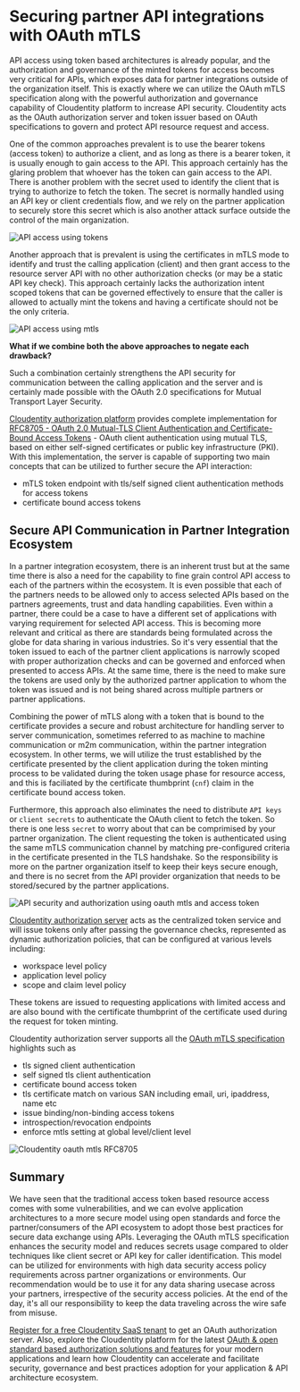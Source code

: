 # Securing partner API integrations with OAuth mTLS

API access using token based architectures is already popular, and the authorization and governance of the minted tokens for access becomes very critical
for APIs, which exposes data for partner integrations outside of the organization itself. This is exactly where we can utilize the OAuth mTLS specification along with the powerful authorization and governance
capability of Cloudentity platform to increase API security. Cloudentity acts as the OAuth authorization server and token issuer based on OAuth specifications to govern and protect API resource
request and access.

One of the common approaches prevalent is to use the bearer tokens (access token) to authorize a client, and as long as there is a bearer token, it is usually enough to gain access to the API. This approach certainly has the glaring problem that whoever has the token can gain access to the API. There is another problem with the secret used to identify the client that is trying to authorize to fetch the token. The secret is normally handled using an API key or client credentials flow, and we rely on the partner application to securely store this secret which is also another attack surface outside the control of the main organization.

![API access using tokens](mtls-partner-api-token-trust.jpeg)

Another approach that is prevalent is using the certificates in mTLS mode 
to identify and trust the calling application (client) and then grant access to the resource server API with no other authorization checks (or may be a static API key check). This approach certainly lacks the authorization intent scoped tokens that can be
governed effectively to ensure that the caller is allowed to actually mint the tokens and having a certificate should not be the only criteria. 

![API access using mtls](mtls-partner-api-mtls-trust.jpeg)

**What if we combine both the above approaches to negate each drawback?**

Such a combination certainly strengthens the API security for communication between the calling application and the server and is certainly made possible with the OAuth 2.0 specifications for Mutual Transport Layer Security.

[Cloudentity authorization platform](https://cloudentity.com/) provides complete implementation for [RFC8705 - OAuth 2.0 Mutual-TLS Client Authentication and Certificate-Bound Access Tokens](https://datatracker.ietf.org/doc/html/rfc8705) - OAuth client authentication using mutual TLS, based on either self-signed certificates or public key infrastructure (PKI). With
this implementation, the server is capable of supporting two main concepts that can be
utilized to further secure the API interaction:
* mTLS token endpoint with tls/self signed client authentication methods for access tokens
* certificate bound access tokens

## Secure API Communication in Partner Integration Ecosystem 

In a partner integration ecosystem, there is an inherent trust but at the same time there is also a need for the capability to fine grain control API access to each of the partners within the ecosystem. It is even possible that each of the partners needs to be allowed only to access selected APIs based on the partners agreements, trust and data handling capabilities. Even within a partner, there could be a case to have a different set of applications with varying requirement for selected API access. This is becoming
more relevant and critical as there are standards being formulated across the globe
for data sharing in various industries. So it's very essential that the token
issued to each of the partner client applications is narrowly scoped with proper authorization checks and can be governed and enforced when presented to access APIs. At the same time, there is the need to make sure the tokens are used only by the 
authorized partner application to whom the token was issued and is not being shared across multiple partners or partner applications.

Combining the power of mTLS along with a token that is bound to the certificate provides a secure and robust architecture for handling server to server communication, sometimes referred to as machine to machine communication or m2m communication, within the
partner integration ecosystem. In other terms, we will utilize the trust established by the certificate presented by the client application during the token minting process to
be validated during the token usage phase for resource access, and this is faciliated by the certificate thumbprint (`cnf`) claim in the certificate bound access token.

Furthermore, this approach also eliminates the need to distribute `API keys` or `client secrets` to authenticate the OAuth client to fetch the token. So there is one less `secret` to worry about that can be comprimised by your partner organization. The client requesting the token is authenticated using the same mTLS communication channel by matching pre-configured criteria in the certificate presented in the TLS handshake. So the responsibility is more on the partner organization itself to keep their keys secure enough, and there is no secret from the API provider organization that needs to be stored/secured by the partner applications.

![API security and authorization using oauth mtls and access token](mtls-partner-api-mtls-token-trust.jpeg)

[Cloudentity authorization server](https://docs.authorization.cloudentity.com/acp_overview/acp_overview/) acts as the centralized token service and will issue tokens only after passing the governance checks, represented as dynamic authorization policies, that can be configured at various levels including:
* workspace level policy
* application level policy
* scope and claim level policy

These tokens are issued to requesting applications with limited access and are also
bound with the certificate thumbprint of the certificate used during the request for token minting. 

Cloudentity authorization server supports all the [OAuth mTLS specification](https://datatracker.ietf.org/doc/html/rfc8705) highlights such as
* tls signed client authentication
* self signed tls client authentication
* certificate bound access token
* tls certificate match on various SAN including email, uri, ipaddress, name etc
* issue binding/non-binding access tokens
* introspection/revocation endpoints 
* enforce mtls setting at global level/client level

![Cloudentity oauth mtls RFC8705](mtls-rfc-8705.jpeg)

## Summary

We have seen that the traditional access token based resource access comes with some vulnerabilities, and we can evolve application architectures to a more secure model using open standards and force the partner/consumers of the API ecosystem to adopt those best practices for secure data exchange using APIs. Leveraging the OAuth mTLS specification enhances the security model and reduces secrets usage compared to older techniques like client secret or API key for caller identification. This model can be utilized for environments with high data security access policy requirements across partner organizations or environments. Our recommendation would be to use it for any data sharing usecase across your partners, irrespective of the security access policies. At the end of the day, it's all our responsibility to keep the data traveling across the wire safe from misuse.

[Register for a free Cloudentity SaaS tenant](https://authz.cloudentity.io/register) to get an OAuth authorization server. Also, explore the Cloudentity platform for the latest [OAuth & open standard based authorization solutions and features](https://docs.authorization.cloudentity.com/) for your modern applications and learn how Cloudentity can accelerate and facilitate security, governance and best practices adoption for your application & API architecture ecosystem.




